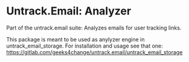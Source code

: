 # Untrack.Email: Analyzer

Part of the untrack.email suite: Analyzes emails for user tracking links.

This package is meant to be used as anylyzer engine in untrack_email_storage.
For installation and usage see that one:
https://gitlab.com/geeks4change/untrack.email/untrack_email_storage
